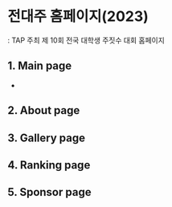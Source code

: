 # 전대주 홈페이지(2023)
: TAP 주최 제 10회 전국 대학생 주짓수 대회 홈페이지

## 1. Main page
- 

## 2. About page


## 3. Gallery page


## 4. Ranking page


## 5. Sponsor page


